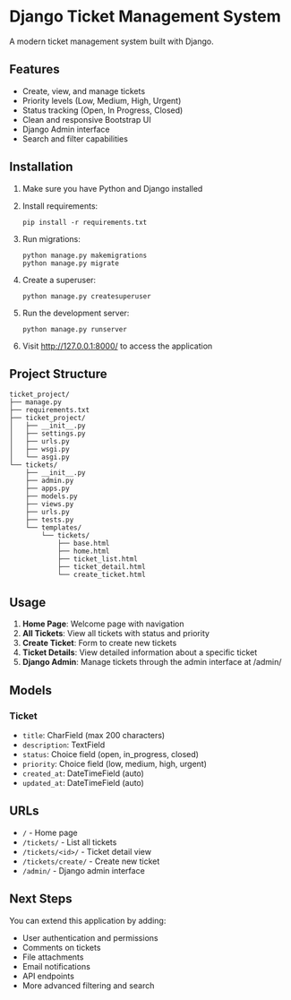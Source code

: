 # Django Ticket Management System

A modern ticket management system built with Django.

## Features

- Create, view, and manage tickets
- Priority levels (Low, Medium, High, Urgent)
- Status tracking (Open, In Progress, Closed)
- Clean and responsive Bootstrap UI
- Django Admin interface
- Search and filter capabilities

## Installation

1. Make sure you have Python and Django installed
2. Install requirements:

   ```
   pip install -r requirements.txt
   ```

3. Run migrations:

   ```
   python manage.py makemigrations
   python manage.py migrate
   ```

4. Create a superuser:

   ```
   python manage.py createsuperuser
   ```

5. Run the development server:

   ```
   python manage.py runserver
   ```

6. Visit http://127.0.0.1:8000/ to access the application

## Project Structure

```
ticket_project/
├── manage.py
├── requirements.txt
├── ticket_project/
│   ├── __init__.py
│   ├── settings.py
│   ├── urls.py
│   ├── wsgi.py
│   └── asgi.py
└── tickets/
    ├── __init__.py
    ├── admin.py
    ├── apps.py
    ├── models.py
    ├── views.py
    ├── urls.py
    ├── tests.py
    └── templates/
        └── tickets/
            ├── base.html
            ├── home.html
            ├── ticket_list.html
            ├── ticket_detail.html
            └── create_ticket.html
```

## Usage

1. **Home Page**: Welcome page with navigation
2. **All Tickets**: View all tickets with status and priority
3. **Create Ticket**: Form to create new tickets
4. **Ticket Details**: View detailed information about a specific ticket
5. **Django Admin**: Manage tickets through the admin interface at /admin/

## Models

### Ticket

- `title`: CharField (max 200 characters)
- `description`: TextField
- `status`: Choice field (open, in_progress, closed)
- `priority`: Choice field (low, medium, high, urgent)
- `created_at`: DateTimeField (auto)
- `updated_at`: DateTimeField (auto)

## URLs

- `/` - Home page
- `/tickets/` - List all tickets
- `/tickets/<id>/` - Ticket detail view
- `/tickets/create/` - Create new ticket
- `/admin/` - Django admin interface

## Next Steps

You can extend this application by adding:

- User authentication and permissions
- Comments on tickets
- File attachments
- Email notifications
- API endpoints
- More advanced filtering and search
